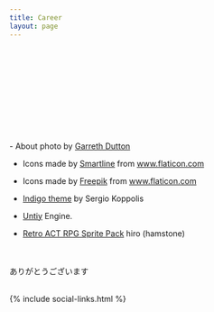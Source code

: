 ```yaml
---
title: Career
layout: page
---
```


<div class="center"><svg class="selfie"><use xlink:href="#icon-thx"></use></svg></div>

<br>
- About photo by <a href="http://www.garethdutton.com" title="Smartline" target="_blank">Garreth Dutton</a> 

- Icons made by <a href="https://www.flaticon.com/authors/smartline" title="Smartline" target="_blank">Smartline</a> from <a href="https://www.flaticon.com/" title="Flaticon" target="_blank"> www.flaticon.com</a>

- Icons made by <a href="http://www.freepik.com/" title="Freepik" target="_blank">Freepik</a> from <a href="https://www.flaticon.com/" title="Flaticon" target="_blank">www.flaticon.com</a>

- <a class="link" href="https://github.com/sergiokopplin/indigo" target="_blank">Indigo theme</a> by Sergio Koppolis

- <a class="link" href="https://unity.com/" target="_blank">Untiy</a> Engine.

- <a class="link" href="https://assetstore.unity.com/packages/2d/characters/retro-act-rpg-sprite-pack-01-71965" target="_blank">Retro ACT RPG Sprite Pack</a> hiro (hamstone) 
<br>
<br>
<div class="center">ありがとうございます</div>


<br>

{% include social-links.html %}